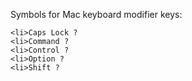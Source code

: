 Symbols for Mac keyboard modifier keys:


    <li>Caps Lock ?
    <li>Command ?
    <li>Control ?
    <li>Option ?
    <li>Shift ?
